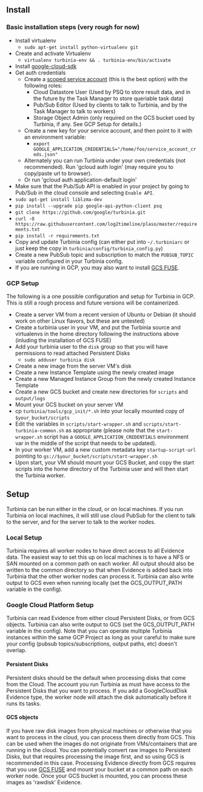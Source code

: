 ## Install
### Basic installation steps (very rough for now)

* Install virtualenv
  * `sudo apt-get install python-virtualenv git`
* Create and activate Virtualenv
  * `virtualenv turbinia-env && . turbinia-env/bin/activate` 
* Install [google-cloud-sdk](https://cloud.google.com/sdk/docs/quickstart-linux) 
* Get auth credentials
  * Create a [scoped service account](https://cloud.google.com/compute/docs/access/service-accounts) (this is the best option) with the following roles:
    * Cloud Datastore User (Used by PSQ to store result data, and in the future by the Task Manager to store queriable task data)
    * Pub/Sub Editor (Used by clients to talk to Turbinia, and by the Task Manager to talk to workers)
    * Storage Object Admin (only required on the GCS bucket used by Turbinia, if any.  See GCP Setup for details.)
  * Create a new key for your service account, and then point to it with an environment variable:
    * `export GOOGLE_APPLICATION_CREDENTIALS="/home/foo/service_account_creds.json"`
  * Alternately you can run Turbinia under your own credentials (not recommended).  Run 'gcloud auth login' (may require you to copy/paste url to browser).
  * Or run 'gcloud auth application-default login'
* Make sure that the Pub/Sub API is enabled in your project by going to Pub/Sub in the cloud console and selecting `Enable API`. 
* `sudo apt-get install liblzma-dev`
* `pip install --upgrade pip google-api-python-client psq`
* `git clone https://github.com/google/turbinia.git`
* `curl -O https://raw.githubusercontent.com/log2timeline/plaso/master/requirements.txt`
* `pip install -r requirements.txt`
* Copy and update Turbinia config (can either put into `~/.turbiniarc` or just keep the copy in `turbinia/config/turbinia_config.py`)
* Create a new PubSub topic and subscription to match the `PUBSUB_TOPIC` variable configured in your Turbinia config.
* If you are running in GCP, you may also want to install [GCS FUSE](https://cloud.google.com/storage/docs/gcs-fuse).

### GCP Setup
The following is a one possible configuration and setup for Turbinia in GCP.  This is still a rough process and future versions will be containerized.
* Create a server VM from a recent version of Ubuntu or Debian (it should work on other Linux flavors, but these are untested)
* Create a turbinia user in your VM, and put the Turbinia source and virtualenvs in the home directory following the instructions above (inluding the installation of GCS FUSE)
* Add your turbinia user to the `disk` group so that you will have permissions to read attached Persistent Disks
  * `sudo adduser turbinia disk`
* Create a new image from the server VM's disk
* Create a new Instance Template using the newly created image
* Create a new Managed Instance Group from the newly created Instance Template
* Create a new GCS bucket and create new directories for `scripts` and `output/logs`
* Mount your GCS bucket on your server VM
* cp `turbinia/tools/gcp_init/*.sh` into your locally mounted copy of `$your_bucket/scripts`
* Edit the variables in `scripts/start-wrapper.sh` and `scripts/start-turbinia-common.sh` as appropriate (please note that the `start-wrapper.sh` script has a `GOOGLE_APPLICATION_CREDENTIALS` environment var in the middle of the script that needs to be updated). 
* In your worker VM, add a new custom metadata key `startup-script-url` pointing to `gs://$your_bucket/scripts/start-wrapper.sh`
* Upon start, your VM should mount your GCS Bucket, and copy the start scripts into the home directory of the Turbinia user and will then start the Turbinia worker.

## Setup
Turbinia can be run either in the cloud, or on local machines.  If you run Turbinia on local machines, it will still use cloud PubSub for the client to talk to the server, and for the server to talk to the worker nodes.

### Local Setup
Turbinia requires all worker nodes to have direct access to all Evidence data.  The easiest way to set this up on local machines is to have a NFS or SAN mounted on a common path on each worker.  All output should also be written to the common directory so that when Evidence is added back into Turbinia that the other worker nodes can process it.  Turbinia can also write output to GCS even when running locally (set the GCS_OUTPUT_PATH variable in the config).

### Google Cloud Platform Setup 
Turbinia can read Evidence from either cloud Persistent Disks, or from GCS objects.  Turbinia can also write output to GCS (set the GCS_OUTPUT_PATH variable in the config).  Note that you can operate multiple Turbinia instances within the same GCP Project as long as your careful to make sure your config (pubsub topics/subscriptions, output paths, etc) doesn't overlap.

#### Persistent Disks
Persistent disks should be the default when processing disks that come from the Cloud.  The account you run Turbinia as must have access to the Persistent Disks that you want to process.  If you add a GoogleCloudDisk Evidence type, the worker node will attach the disk automatically before it runs its tasks.

#### GCS objects
If you have raw disk images from physical machines or otherwise that you want to process in the cloud, you can process them directly from GCS.  This can be used when the images do not originate from VMs/containers that are running in the cloud.  You can potentially convert raw images to Persistent Disks, but that requires processing the image first, and so using GCS is recommended in this case.  Processing Evidence directly from GCS requires that you use [GCS FUSE](https://cloud.google.com/storage/docs/gcs-fuse) and mount your bucket at a common path on each worker node.  Once your GCS bucket is mounted, you can process these images as 'rawdisk' Evidence.
